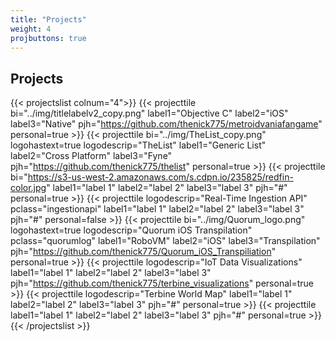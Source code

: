 ```yaml
---
title: "Projects"
weight: 4
projbuttons: true
---
```


## Projects

{{< projectslist colnum="4">}}
    {{< projecttile bi="../img/titlelabelv2_copy.png" label1="Objective C" label2="iOS" label3="Native" pjh="https://github.com/thenick775/metroidvaniafangame" personal=true >}}
    {{< projecttile bi="../img/TheList_copy.png" logohastext=true logodescrip="TheList" label1="Generic List" label2="Cross Platform" label3="Fyne" pjh="https://github.com/thenick775/thelist" personal=true >}}
    {{< projecttile bi="https://s3-us-west-2.amazonaws.com/s.cdpn.io/235825/redfin-color.jpg" label1="label 1" label2="label 2" label3="label 3" pjh="#" personal=true >}}
    {{< projecttile logodescrip="Real-Time Ingestion API" pclass="ingestionapi" label1="label 1" label2="label 2" label3="label 3" pjh="#" personal=false >}}
    {{< projecttile bi="../img/Quorum_logo.png" logohastext=true logodescrip="Quorum iOS Transpilation" pclass="quorumlog" label1="RoboVM" label2="iOS" label3="Transpilation" pjh="https://github.com/thenick775/Quorum_iOS_Transpiliation" personal=true >}}
    {{< projecttile logodescrip="IoT Data Visualizations" label1="label 1" label2="label 2" label3="label 3" pjh="https://github.com/thenick775/terbine_visualizations" personal=true >}}
    {{< projecttile logodescrip="Terbine World Map" label1="label 1" label2="label 2" label3="label 3" pjh="#" personal=true >}}
    {{< projecttile label1="label 1" label2="label 2" label3="label 3" pjh="#" personal=true >}}
{{< /projectslist >}}


